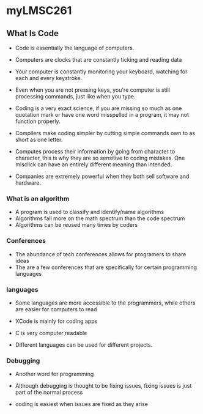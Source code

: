 # myLMSC261

## What Is Code
- Code is essentially the language of computers.

- Computers are clocks that are constantly ticking and reading data

- Your computer is constantly monitoring your keyboard, watching for each and every keystroke.
- Even when you are not pressing keys, you're computer is still processing commands, just like when you type.

- Coding is a very exact science, if you are missing so much as one quotation mark or have one word misspelled in a program, it may not function properly.

- Compilers make coding simpler by cutting simple commands own to as short as one letter.

- Computes process their information by going from character to character, this is why they are so sensitive to coding mistakes. One misclick can have an entirely different meaning than intended.

- Companies are extremely powerful when they both sell software and hardware.

### What is an algorithm
- A program is used to classify and identify/name algorithms
- Algorithms fall more on the math spectrum than the code spectrum
- Algorithms can be reused many times by coders

### Conferences
- The abundance of tech conferences allows for programers to share ideas
- The are a few conferences that are specifically for certain programming languages

### languages
- Some languages are more accessible to the programmers, while others are easier for computers to read

- XCode is mainly for coding apps

- C is very computer readable

- Different languages can be used for different projects.

### Debugging
- Another word for programming

- Although debugging is thought to be fixing issues, fixing issues is just part of the normal process

- coding is easiest when issues are fixed as they arise
